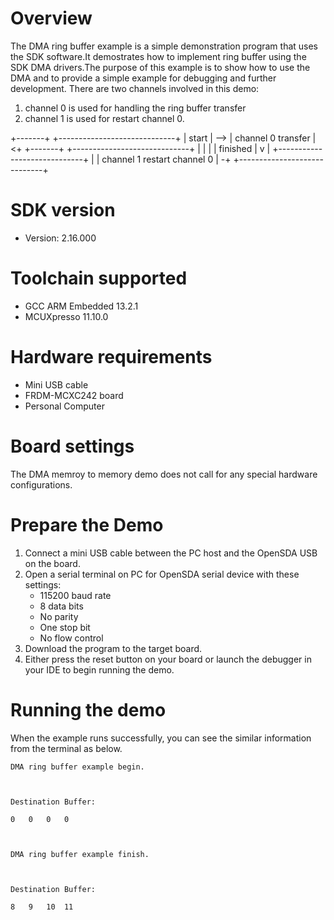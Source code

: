 Overview
========
The DMA ring buffer example is a simple demonstration program that uses the SDK software.It demostrates how to implement ring buffer using the SDK DMA drivers.The purpose of this example is to show how to use the DMA and to provide a simple example for debugging and further development.
There are two channels involved in this demo:
1. channel 0 is used for handling the ring buffer transfer
2. channel 1 is used for restart channel 0.

+-------+     +-----------------------------+
| start | --> |     channel 0 transfer      | <+
+-------+     +-----------------------------+  |
                |                              |
                | finished                     |
                v                              |
              +-----------------------------+  |
              | channel 1 restart channel 0 | -+
              +-----------------------------+

SDK version
===========
- Version: 2.16.000

Toolchain supported
===================
- GCC ARM Embedded  13.2.1
- MCUXpresso  11.10.0

Hardware requirements
=====================
- Mini USB cable
- FRDM-MCXC242 board
- Personal Computer

Board settings
==============
The DMA memroy to memory demo does not call for any special hardware configurations.

Prepare the Demo
================
1. Connect a mini USB cable between the PC host and the OpenSDA USB on the board.
2. Open a serial terminal on PC for OpenSDA serial device with these settings:
   - 115200 baud rate
   - 8 data bits
   - No parity
   - One stop bit
   - No flow control
3. Download the program to the target board.
4. Either press the reset button on your board or launch the debugger in your IDE to begin running
   the demo.

Running the demo
================
When the example runs successfully, you can see the similar information from the terminal as below.
~~~~~~~~~~~~~~~~~~~~~
DMA ring buffer example begin.



Destination Buffer:

0	0	0	0	



DMA ring buffer example finish.



Destination Buffer:

8	9	10	11	
~~~~~~~~~~~~~~~~~~~~~


